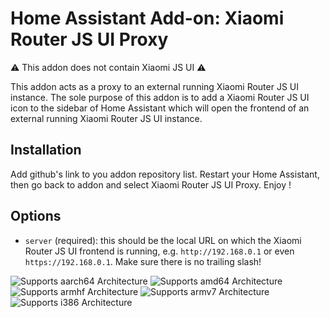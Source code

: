 

# Home Assistant Add-on: Xiaomi Router JS UI Proxy

⚠️ This addon does not contain Xiaomi JS UI ⚠️

This addon acts as a proxy to an external running Xiaomi Router JS UI instance. 
The sole purpose of this addon is to add a Xiaomi Router JS UI icon to the sidebar of Home Assistant which will open the frontend of an external running  Xiaomi Router JS UI instance.

## Installation

Add github's link to you addon repository list.
Restart your Home Assistant, then go back to addon and select Xiaomi Router JS UI Proxy.
Enjoy !

## Options

- `server` (required): this should be the local URL on which the Xiaomi Router JS UI frontend is running, e.g. `http://192.168.0.1` or even `https://192.168.0.1`. Make sure there is no trailing slash!



![Supports aarch64 Architecture][aarch64-shield]
![Supports amd64 Architecture][amd64-shield]
![Supports armhf Architecture][armhf-shield]
![Supports armv7 Architecture][armv7-shield]
![Supports i386 Architecture][i386-shield]

[aarch64-shield]: https://img.shields.io/badge/aarch64-yes-green.svg
[amd64-shield]: https://img.shields.io/badge/amd64-yes-green.svg
[armhf-shield]: https://img.shields.io/badge/armhf-yes-green.svg
[armv7-shield]: https://img.shields.io/badge/armv7-yes-green.svg
[i386-shield]: https://img.shields.io/badge/i386-yes-green.svg

